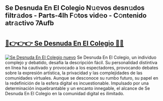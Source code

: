 ## Se Desnuda En El Colegio N𝚞𝚎vos desn𝚞dos filtr𝚊dos - Parts-4Ih F𝚘tos vid𝚎o - C𝚘ntenido atr𝚊ctivo 7Aufb

# <h2><a href="http://mbbvx4l.tromn.icu/?c=Se+Desnuda+En+El+Colegio">🔗👉👉👉 Se Desnuda En El Colegio 🔗🔗</a></h2>

[![Se Desnuda En El Colegio nuevo](https://i.imgur.com/pEAQMta.gif)](http://mbbvx4l.tromn.icu/?c=Se+Desnuda+En+El+Colegio)
Se Desnuda En El Colegio, un individuo complejo y debatido, desafía la descripción fácil. Su personalidad distintiva en línea ha cautivado y provocado a los espectadores, provocando debates sobre la expresión artística, la privacidad y las complejidades de las comunidades virtuales. Aunque se desconoce su rumbo futuro, su papel en la redefinición de la esfera digital es incuestionable. Impulsado por una determinación inquebrantable y un encanto innegable, el alcance de Se Desnuda En El Colegio en la comunidad digital es ilimitado.
